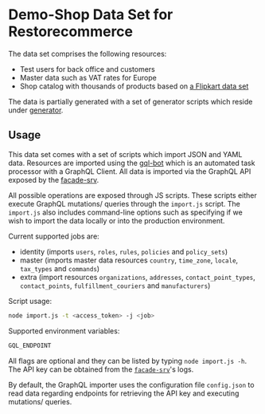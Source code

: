 # Demo-Shop Data Set for Restorecommerce

The data set comprises the following resources:

- Test users for back office and customers
- Master data such as VAT rates for Europe
- Shop catalog with thousands of products based on [a Flipkart data set](https://www.kaggle.com/pramod7/flipkart-data-insights)

The data is partially generated with a set of generator scripts which reside
under [generator](generator).

## Usage

This data set comes with a set of scripts which import JSON and YAML data.
Resources are imported using the [gql-bot](https://github.com/restorecommerce/gql-bot) which is an automated task processor with a GraphQL Client.
All data is imported via the GraphQL API exposed by the [facade-srv](https://github.com/restorecommerce/facade-srv).

All possible operations are exposed through JS scripts.
These scripts either execute GraphQL mutations/ queries through the `import.js` script.
The `import.js` also includes command-line options such as specifying if we wish
to import the data locally or into the production environment.

Current supported jobs are:

- identity (imports `users`, `roles`, `rules`, `policies` and `policy_sets`)
- master (imports master data resources `country`, `time_zone`, `locale`, `tax_types` and `commands`)
- extra (import resources `organizations`, `addresses`, `contact_point_types`, `contact_points`, `fulfillment_couriers` and `manufacturers`)

Script usage:

```sh
node import.js -t <access_token> -j <job>
```

Supported environment variables:

```sh
GQL_ENDPOINT
```

All flags are optional and they can be listed by typing `node import.js -h`.
The API key can be obtained from the [`facade-srv`](https://github.com/restorecommerce/facade-srv)'s logs.

By default, the GraphQL importer uses the configuration file `config.json` to read data regarding endpoints for retrieving the API key
and executing mutations/ queries.
